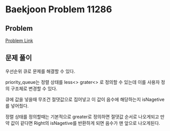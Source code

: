 # Baekjoon Problem 11286 
 
## Problem 
[Problem Link](https://www.acmicpc.net/problem/11286) 

## 문제 풀이
우선순위 큐로 문제를 해결할 수 있다.

priority_queue는 정렬 상태를 less<> grater<> 로 정의할 수 있는데 이를 사용자 정의 구조체로 변경할 수 있다.

큐에 값을 넣을때 무조건 절댓값으로 집어넣고 이 값이 음수에 해당하는지 isNagetive를 넣어줬다.

정렬 상태를 정의할때는 기본적으로 greater로 정의하면 절댓값 순서로 나오게되고 만약 값이 같다면 Right의 isNagetive를 반환하게 되면 음수가 맨 앞으로 나오게된다.